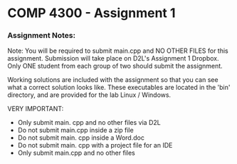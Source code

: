 # COMP 4300 - Assignment 1

### Assignment Notes:

Note: You will be required to submit main.cpp and NO OTHER FILES for this
assignment. Submission will take place on D2L's Assignment 1 Dropbox. Only ONE
student from each group of two should submit the assignment.

Working solutions are included with the assignment so that you can see what a
correct solution looks like. These executables are located in the 'bin'
directory, and are provided for the lab Linux / Windows.

VERY IMPORTANT:
- Only submit main. cpp and no other files via D2L
- Do not submit main.cpp inside a zip file
- Do not submit main. cpp inside a Word.doc
- Do not submit main. cpp with a project file for an IDE
- Only submit main.cpp and no other files